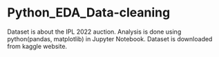 # Python_EDA_Data-cleaning
Dataset is about the IPL 2022 auction. Analysis is done using python(pandas, matplotlib) in Jupyter Notebook. Dataset is downloaded from kaggle website.
